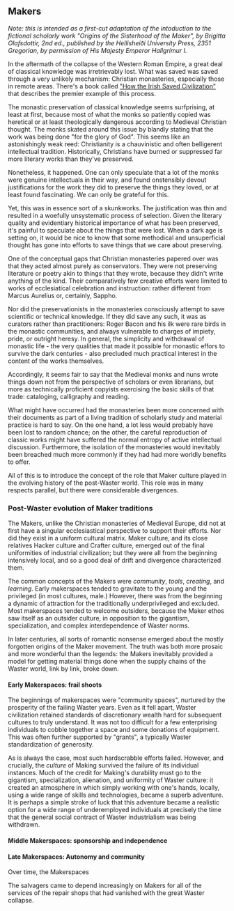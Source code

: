 ## Makers

_Note: this is intended as a first-cut adaptation of the intoduction to the fictional scholarly work "Origins of the Sisterhood of the Maker", by Brigitta Olafsdottir, 2nd ed., published by the Hellisheiði University Press, 2351 Gregorian, by permission of His Majesty Emperor Hallgrímur I._

In the aftermath of the collapse of the Western Roman Empire, a great deal of classical knowledge was irretrievably lost. What was saved was saved through a very unlikely mechanism: Christian monasteries, especially those in remote areas. There&apos;s a book called ["How the Irish Saved Civilization"]() that describes the premier example of this process.

The monastic preservation of classical knowledge seems surfprising, at least at first, because most of what the monks so patiently copied was heretical or at least theologically dangerous according to Medieval Christian thought. The monks skated around this issue by blandly stating that the work was being done "for the glory of God". This seems like an astonishingly weak reed: Christianity is a chauvinistic and often belligerent intellectual tradition. Historically, Christians have burned or suppressed far more literary works than they&apos;ve preserved.

Nonetheless, it happened. One can only speculate that a lot of the monks were genuine intellectuals in their way, and found onstensibly devout justifications for the work they did to preserve the things they loved, or at least found fascinating. We can only be grateful for this.

Yet, this was in essence sort of a skunkworks. The justification was thin and resulted in a woefully unsystematic process of selection. Given the literary quality and evidentiary historical importance of what has been preserved, it&apos;s painful to speculate about the things that were lost. When a dark age is setting on, it would be nice to know that some methodical and unsuperficial thought has gone into efforts to save things that we care about preserving.

One of the conceptual gaps that Christian monasteries papered over was that they acted almost purely as conservators. They were not preserving literature or poetry akin to things that they wrote, because they didn&apos;t write anything of the kind. Their comparatively few creative efforts were limited to works of ecclesiatical celebration and instruction: rather different from Marcus Aurelius or, certainly, Sappho.

Nor did the preservationists in the monasteries consciously attempt to save scientific or technical knowledge. If they did save any such, it was as curators rather than practitioners: Roger Bacon and his ilk were rare birds in the monastic communities, and always vulnerable to charges of impiety, pride, or outright heresy. In general, the simplicity and withdrawal of monastic life - the very qualities that made it possible for monastic effors to survive the dark centuries - also precluded much practical interest in the content of the works themselves.

Accordingly, it seems fair to say that the Medieval monks and nuns wrote things down not from the perspective of scholars or even librarians, but more as technically proficient copyists exercising the basic skills of that trade: cataloging, calligraphy and reading.

What might have occurred had the monasteries been more concerned with their documents as part of a living tradition of scholarly study and material practice is hard to say. On the one hand, a lot less would probably have been lost to random chance; on the other, the careful reproduction of classic works might have suffered the normal entropy of active intellectual discussion. Furthermore, the isolation of the monasteries would inevitably been breached much more commonly if they had had more worldly benefits to offer.

All of this is to introduce the concept of the role that Maker culture played in the evolving history of the post-Waster world. This role was in many respects parallel, but there were considerable divergences.

### Post-Waster evolution of Maker traditions

The Makers, unlike the Christian monasteries of Medieval Europe, did not at first have a singular ecclesiastical perspective to support their efforts. Nor did they exist in a uniform cultural matrix. Maker culture, and its close relatives Hacker culture and Crafter culture, emerged out of the final uniformities of industrial civilization; but they were all from the beginning intensively local, and so a good deal of drift and divergence characterized them.

The common concepts of the Makers were _community_, _tools_, _creating_, and _learning_. Early makerspaces tended to gravitate to the young and the privileged (in most cultures, male.) However, there was from the beginning a dynamic of attraction for the traditionally underprivileged and excluded. Most makerspaces tended to welcome outsiders, because the Maker ethos saw itself as an outsider culture, in opposition to the gigantism, specialization, and complex interdependence of Waster norms.

In later centuries, all sorts of romantic nonsense emerged about the mostly forgotten origins of the Maker movement. The truth was both more prosaic and more wonderful than the legends: the Makers inevitably provided a model for getting material things done when the supply chains of the Waster world, link by link, broke down.

#### Early Makerspaces: frail shoots

The beginnings of makerspaces were "community spaces", nurtured by the prosperity of the failing Waster years. Even as it fell apart, Waster civilization retained standards of discretionary wealth hard for subsequent cultures to truly understand. It was not too difficult for a few enterprising individuals to cobble together a space and some donations of equipment. This was often further supported by "grants", a typically Waster standardization of generosity.

As is always the case, most such hardscrabble efforts failed. However, and crucially, the _culture_ of Making survived the failure of its individual instances. Much of the credit for Making&apos;s durability must go to the gigantism, specialization, alienation, and uniformity of Waster culture: it created an atmosphere in which simply working with one&apos;s hands, locally, using a wide range of skills and technologies, became a superb adventure. It is perhaps a simple stroke of luck that this adventure became a realistic option for a wide range of underemployed individuals at precisely the time that the general social contract of Waster industrialism was being withdrawn.

#### Middle Makerspaces: sponsorship and independence

#### Late Makerspaces: Autonomy and community

Over time, the Makerspaces 

The salvagers came to depend increasingly on Makers for all of the services of the repair shops that had vanished with the great Waster collapse.
